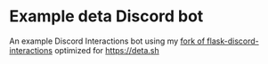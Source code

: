 # Example deta Discord bot
An example Discord Interactions bot using my [fork of flask-discord-interactions](https://github.com/etrotta/flask-discord-interactions/tree/deta) optimized for https://deta.sh
